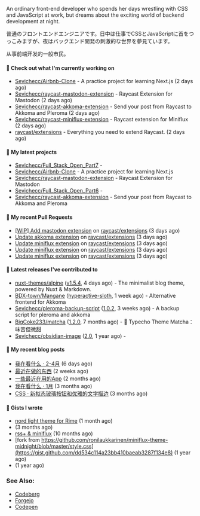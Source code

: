 
An ordinary front-end developer who spends her days wrestling with CSS and JavaScript at work, but dreams about the exciting world of backend development at night. 

普通のフロントエンドエンジニアです。日中は仕事でCSSとJavaScriptに首をつっこみますが、夜はバックエンド開発の刺激的な世界を夢見ています。

从事前端开发的一般市民。

#### 👷 Check out what I'm currently working on

- [Sevichecc/Airbnb-Clone](https://github.com/Sevichecc/Airbnb-Clone) - A practice project for learning Next.js (2 days ago)
- [Sevichecc/raycast-mastodon-extension](https://github.com/Sevichecc/raycast-mastodon-extension) - Raycast Extension for Mastodon (2 days ago)
- [Sevichecc/raycast-akkoma-extension](https://github.com/Sevichecc/raycast-akkoma-extension) - Send your post from Raycast to Akkoma and Pleroma (2 days ago)
- [Sevichecc/raycast-miniflux-extension](https://github.com/Sevichecc/raycast-miniflux-extension) - Raycast extension for Miniflux (2 days ago)
- [raycast/extensions](https://github.com/raycast/extensions) - Everything you need to extend Raycast. (2 days ago)

#### 🌱 My latest projects

- [Sevichecc/Full_Stack_Open_Part7](https://github.com/Sevichecc/Full_Stack_Open_Part7) - 
- [Sevichecc/Airbnb-Clone](https://github.com/Sevichecc/Airbnb-Clone) - A practice project for learning Next.js
- [Sevichecc/raycast-mastodon-extension](https://github.com/Sevichecc/raycast-mastodon-extension) - Raycast Extension for Mastodon
- [Sevichecc/Full_Stack_Open_Part6](https://github.com/Sevichecc/Full_Stack_Open_Part6) - 
- [Sevichecc/raycast-akkoma-extension](https://github.com/Sevichecc/raycast-akkoma-extension) - Send your post from Raycast to Akkoma and Pleroma

#### 🔨 My recent Pull Requests

- [[WIP] Add mastodon extension](https://github.com/raycast/extensions/pull/6479) on [raycast/extensions](https://github.com/raycast/extensions) (3 days ago)
- [Update akkoma extension](https://github.com/raycast/extensions/pull/6476) on [raycast/extensions](https://github.com/raycast/extensions) (3 days ago)
- [Update miniflux extension](https://github.com/raycast/extensions/pull/6472) on [raycast/extensions](https://github.com/raycast/extensions) (3 days ago)
- [Update miniflux extension](https://github.com/raycast/extensions/pull/6471) on [raycast/extensions](https://github.com/raycast/extensions) (3 days ago)
- [Update miniflux extension](https://github.com/raycast/extensions/pull/6470) on [raycast/extensions](https://github.com/raycast/extensions) (3 days ago)

#### 🔭 Latest releases I've contributed to

- [nuxt-themes/alpine](https://github.com/nuxt-themes/alpine) ([v1.5.4](https://github.com/nuxt-themes/alpine/releases/tag/v1.5.4), 4 days ago) - The minimalist blog theme, powered by Nuxt &amp; Markdown.
- [BDX-town/Mangane](https://github.com/BDX-town/Mangane) ([hyperactive-sloth](https://github.com/BDX-town/Mangane/releases/tag/hyperactive-sloth), 1 week ago) - Alternative frontend for Akkoma
- [Sevichecc/pleroma-backup-script](https://github.com/Sevichecc/pleroma-backup-script) ([1.0.2](https://github.com/Sevichecc/pleroma-backup-script/releases/tag/1.0.2), 3 weeks ago) - A backup script for pleroma and akkoma
- [BigCoke233/matcha](https://github.com/BigCoke233/matcha) ([1.2.0](https://github.com/BigCoke233/matcha/releases/tag/1.2.0), 7 months ago) - 🍵 Typecho Theme Matcha：味苦但微甜
- [Sevichecc/obsidian-image](https://github.com/Sevichecc/obsidian-image) ([2.0](https://github.com/Sevichecc/obsidian-image/releases/tag/2.0), 1 year ago) - 

#### 📜 My recent blog posts

- [我在看什么 · 2-4月](https://seviche.cc/2023-04-29-readings) (6 days ago)
- [最近在做的东西](https://seviche.cc/2023-04-29-recent) (2 weeks ago)
- [一些最近在用的App](https://seviche.cc/2023-02-15-tools) (2 months ago)
- [我在看什么 · 1月](https://seviche.cc/2023-02-03-reading-1) (3 months ago)
- [CSS · 新拟态玻璃按钮和优雅的文字描边](https://seviche.cc/2023-01-29-css-tricks) (3 months ago)

#### 📓 Gists I wrote

- [nord light theme for Rime](https://gist.github.com/ae49279fbc12b633697e05fd832559e9) (1 month ago)
- [](https://gist.github.com/8bb1c560d5ac7bf3d73176a6e059e7fb) (3 months ago)
- [rss&#43; &amp; miniflux](https://gist.github.com/f5608c4ad52e71d98f6fcf74110369df) (10 months ago)
- [fork from https://github.com/ronilaukkarinen/miniflux-theme-midnight/blob/master/style.css](https://gist.github.com/dd534c114a23bb410baeab3287f134e8) (1 year ago)
- [](https://gist.github.com/6fe4eeed295c832111fd7fbedc58cc05) (1 year ago)

### See Also:
- [Codeberg](https://codeberg.org/Sevichecc)
- [Forgejo](https://git.kongwoo.icu/seviche)
- [Codepen](https://codepen.io/sevichee)
